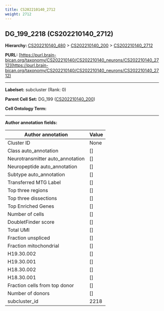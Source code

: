 ```yaml
---
title: CS202210140_2712
weight: 2712
---
```

## DG_199_2218 (CS202210140_2712)
<b>Hierarchy: </b>
[CS202210140_480](../CS202210140_480) >
[CS202210140_200](../CS202210140_200) >
[CS202210140_2712](../CS202210140_2712)

**PURL:** [https://purl.brain-bican.org/taxonomy/CS202210140/CS202210140_neurons/CS202210140_2712](https://purl.brain-bican.org/taxonomy/CS202210140/CS202210140_neurons/CS202210140_2712)

---


**Labelset:** subcluster (Rank: 0)

**Parent Cell Set:** DG_199 ([CS202210140_200](../CS202210140_200))



**Cell Ontology Term:** 

[MARKER GENES.]: #


---

[TRANSFERRED ANNOTATIONS.]: #


[AUTHOR ANNOTATION FIELDS.]: #


**Author annotation fields:**

| Author annotation | Value |
|-------------------|-------|
|Cluster ID|None|
|Class auto_annotation|[]|
|Neurotransmitter auto_annotation|[]|
|Neuropeptide auto_annotation|[]|
|Subtype auto_annotation|[]|
|Transferred MTG Label|[]|
|Top three regions|[]|
|Top three dissections|[]|
|Top Enriched Genes|[]|
|Number of cells|[]|
|DoubletFinder score|[]|
|Total UMI|[]|
|Fraction unspliced|[]|
|Fraction mitochondrial|[]|
|H19.30.002|[]|
|H19.30.001|[]|
|H18.30.002|[]|
|H18.30.001|[]|
|Fraction cells from top donor|[]|
|Number of donors|[]|
|subcluster_id|2218|
